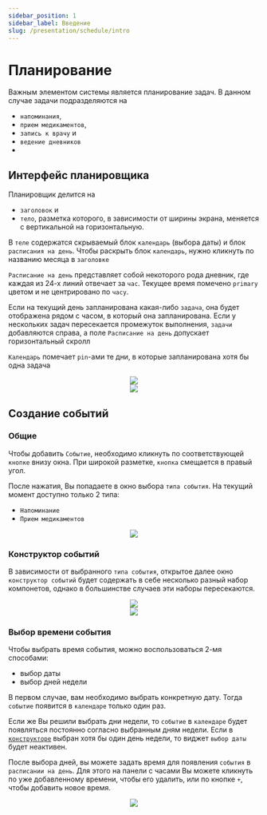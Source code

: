```yaml
---
sidebar_position: 1
sidebar_label: Введение
slug: /presentation/schedule/intro
---
```


# Планирование

Важным элементом системы является планирование задач. В данном случае задачи подразделяются на

- `напоминания`,
- `прием медикаментов`,
- `запись к врачу` и
- `ведение дневников`
-

## Интерфейс планировщика

Планировщик делится на

- `заголовок` и
- `тело`, разметка которого, в зависимости от ширины экрана, меняется с вертикальной на горизонтальную.

В `теле` содержатся скрываемый блок `календарь` (выбора даты) и блок `расписания на день`. Чтобы раскрыть блок `календарь`, нужно кликнуть по названию месяца в `заголовке`

`Расписание на день` представляет собой некоторого рода дневник, где каждая из 24-х линий отвечает за `час`. Текущее время помечено <span class="primary-color">`primary`</span> цветом и не центрировано по `часу`.

Если на текущий день запланирована какая-либо `задача`, она будет отображена рядом с часом, в который она запланирована. Если у нескольких задач пересекается промежуток выполнения, `задачи` добавляются справа, а поле `Расписание на день` допускает горизонтальный скролл

`Календарь` помечает `pin`-ами те дни, в которые запланирована хотя бы одна задача

<div align="center" display="flex">
    <div>
        <img type="imgscreen" src="../../../static/img/presentation/calendar/calendar.png"/>
    </div>
    <div>
        <img type="imgscreen" src="../../../static/img/presentation/calendar/calendarExpanded.png"/>
    </div>
</div>

## Создание событий

### Общие

Чтобы добавить `Событие`, необходимо кликнуть по соответствующей `кнопке` внизу окна. При широкой разметке, `кнопка` смещается в правый угол.

После нажатия, Вы попадаете в окно выбора `типа события`. На текущий момент доступно только 2 типа:

- `Напоминание`
- `Прием медикаментов`

<div align="center"><img type="imgscreen" src="../../../static/img/presentation/calendar/eventTypes.png"/></div>

### Конструктор событий

В зависимости от выбранного `типа события`, открытое далее окно `конструктор событий` будет содержать в себе несколько разный набор компонетов, однако в большинстве случаев эти наборы пересекаются.

<div align="center" display="flex">
    <div>
        <img type="imgscreen" src="../../../static/img/presentation/calendar/addEvent1.png"/>
    </div>
    <div>
        <img type="imgscreen" src="../../../static/img/presentation/calendar/addEvent2.png"/>
    </div>
</div>

### Выбор времени события

Чтобы выбрать время события, можно воспользоваться 2-мя способами:

- выбор даты
- выбор дней недели

В первом случае, вам необходимо выбрать конкретную дату. Тогда `событие` появится в `календаре` только один раз.

Если же Вы решили выбрать дни недели, то `событие` в `календаре` будет появляться постоянно согласно выбранным дням недели. Если в [`конструкторе`](http://localhost:3002/docs/views/constructors#%D0%BA%D0%BE%D0%BD%D1%81%D1%82%D1%80%D1%83%D0%BA%D1%82%D0%BE%D1%80-%D1%81%D0%BE%D0%B1%D1%8B%D1%82%D0%B8%D0%B9) выбран хотя бы один день недели, то виджет `выбор даты` будет неактивен.

После выбора дней, вы можете задать время для появления `события` в `расписании на день`. Для этого на панели с часами Вы можете кликнуть по уже добавленному времени, чтобы его удалить, или по кнопке `+`, чтобы добавить новое время.

<div align="center"><img type="imgscreen" src="../../../static/img/presentation/calendar/schedule.png"/></div>
